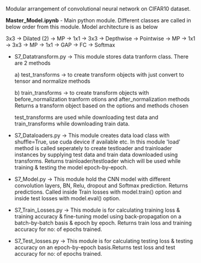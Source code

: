 Modular arrangement of convolutional neural network on CIFAR10 dataset.

**Master_Model.ipynb** - Main python module. Different classes are called in below order from this module. Model architecture is as below

3x3 -> Dilated (2) -> MP -> 1x1 -> 3x3 -> Depthwise -> Pointwise -> MP -> 1x1 -> 3x3 -> MP -> 1x1 -> GAP -> FC -> Softmax 

- S7_Datatransform.py -> This module stores data tranform class. There are 2 methods 

  a) test_transforms -> to create transform objects with just convert to tensor and normalize methods 
  
  b) train_transforms -> to create transform objects with before_normalization tranform otions and after_normalization methods 
  Returns a transform object based on the options and methods chosen
  
  test_transforms are used while downloading test data and train_transforms while downloading train data.
- S7_Dataloaders.py -> This module creates data load class with shuffle=True, use cuda device if available etc. In this module 'load' method is called seperately to create testloader and trainloader instances by supplying test data and train data downloaded using transforms. Returns trainloader/testloader which will be used while training & testing the model epoch-by-epoch.
- S7_Model.py -> This module hold the CNN model with different convolution layers, BN, Relu, dropout and Softmax prediction. Returns predictions. Called inside Train losses with model.train() option and inside test losses with model.eval() option.
- S7_Train_Losses.py -> This module is for calculating training loss & training accuracy & fine-tuning model using back-propagation on a batch-by-batch basis & epoch by epoch. Returns train loss and training accuracy for no: of epochs trained.
- S7_Test_losses.py -> This module is for calculating testing loss & testing accuracy on an epoch-by-epoch basis.Returns test loss and test accuracy for no: of epochs trained.
